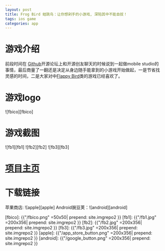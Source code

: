 ```yaml
---
layout: post
title: Frog Bird 蛙跳鸟：让你想剁手的小游戏, 深陷其中不能自拔！   
tags: ios game
categories: app
---
```

# 游戏介绍

前段时间在 [Github][Github]开源论坛上和开源创友聊天的时候说到一起做mobile studio的事情，最后商量了一翻还是决定从身边随手能拿到的小游戏开始做起，一是节省找灵感的时间，二是大家对中[Flappy Bird][Flappy Bird]类的游戏已经喜欢了。

# 游戏logo

![fbico][fbico]

# 游戏截图

![fb1][fb1]  ![fb2][fb2]  ![fb3][fb3]

# [项目主页][项目主页] 

# 下载链接

苹果商店: ![apple][apple]   Android豌豆荚：![android][android]

[Github]:http://baike.baidu.com/item/github
[flappy bird]:http://baike.baidu.com/view/12097039.htm
[项目主页]:http://wuchat.github.io/FrogBird/
[下载链接]:http://wuchat.github.io/FrogBird/

[fbico]: {{"/fbico.png" =50x50| prepend: site.imgrepo2 }}
[fb1]: {{"/fb1.jpg" =200x356| prepend: site.imgrepo2 }}
[fb2]: {{"/fb2.jpg" =200x356| prepend: site.imgrepo2 }}
[fb3]: {{"/fb3.jpg" =200x356| prepend: site.imgrepo2 }}
[apple]: {{"/app_store_button.png" =200x356| prepend: site.imgrepo2 }}
[android]: {{"/google_button.png" =200x356| prepend: site.imgrepo2 }}